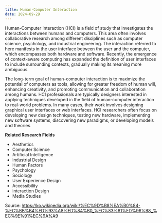 ```yaml
---
title: Human-Computer Interaction
date: 2024-09-29
---
```


Human-Computer Interaction (HCI) is a field of study that investigates the interactions between humans and computers. This area often involves collaborative research among different disciplines such as computer science, psychology, and industrial engineering. The interaction referred to here manifests in the user interface between the user and the computer, which encompasses both hardware and software. Recently, the emergence of context-aware computing has expanded the definition of user interfaces to include surrounding contexts, gradually making its meaning more ambiguous.

<!--more-->

The long-term goal of human-computer interaction is to maximize the potential of computers as tools, allowing for greater freedom of human will, enhancing creativity, and promoting communication and collaboration among humans. HCI professionals are typically designers interested in applying techniques developed in the field of human-computer interaction to real-world problems. In many cases, their work involves designing graphical user interfaces or web interfaces. HCI researchers often focus on developing new design techniques, testing new hardware, implementing new software systems, discovering new paradigms, or developing models and theories.

__Related Research Fields__

- Aesthetics
- Computer Science
- Artificial Intelligence
- Industrial Design
- Human Factors
- Psychology
- Sociology
- User Experience Design
- Accessibility
- Interaction Design
- Media Studies

Source: https://ko.wikipedia.org/wiki/%EC%9D%B8%EA%B0%84-%EC%BB%B4%ED%93%A8%ED%84%B0_%EC%83%81%ED%98%B8_%EC%9E%91%EC%9A%A9

<!-- *Source: [Unsplash](https://plus.unsplash.com/premium_photo-1718198498787-1894d06be7c4?q=80&w=870&auto=format&fit=crop&ixlib=rb-4.0.3&ixid=M3wxMjA3fDB8MHxwaG90by1wYWdlfHx8fGVufDB8fHx8fA%3D%3D)* -->
